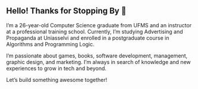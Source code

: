 ## Hello! Thanks for Stopping By 👋

<!--
**sarabcabral/sarabcabral** is a ✨ _special_ ✨ repository because its `README.md` (this file) appears on your GitHub profile.
!-->
I’m a 26-year-old Computer Science graduate from UFMS and an instructor at a professional training school.
Currently, I’m studying Advertising and Propaganda at Uniasselvi and enrolled in a postgraduate course in Algorithms and Programming Logic.

I’m passionate about games, books, software development, management, graphic design, and marketing.
I’m always in search of knowledge and new experiences to grow in tech and beyond.

Let’s build something awesome together!
